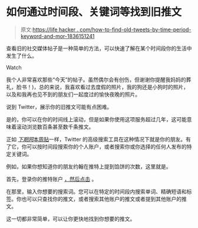 # 如何通过时间段、关键词等找到旧推文

> 原文:[https://life hacker . com/how-to-find-old-tweets-by-time-period-keyword-and-mor-1836151241](https://lifehacker.com/how-to-find-old-tweets-by-time-period-keyword-and-mor-1836151241)

查看旧的社交媒体帖子是一种简单的方法，可以快速了解在某个时间段你的生活中发生了什么。

Watch

我个人非常喜欢那些“今天”的帖子。虽然偶尔会有创伤，但谢谢你提醒我妈妈的葬礼，脸书！)，总的来说，我喜欢看过去度假的照片，我的狗还是小狗时的照片，以及和我再也见不到的朋友们一起度过的愉快夜晚的照片。

说到 Twitter，展示你的旧推文可能有点困难。

是的，你可以在你的时间线上滚动，但是如果你使用这项服务超过几年，这可能意味着滚动浏览数百条甚至数千条推文。

正如 [*下期网*本周贴](https://thenextweb.com/basics/2019/07/06/how-to-read-your-first-tweet-and-all-your-other-old-ones/)一样，Twitter 的高级搜索工具在这种情况下就是你的朋友。有了它，你可以按时间段搜索你的个人账户，或者搜索你或你选择的任何人发布的特定关键词。

例如，如果你想知道你的朋友约翰在推特上提到馅饼的次数，这里就是。

首先，登录你的推特账户 [，然后点击](https://twitter.com/search-advanced) 。

在那里，输入你想要的搜索词。您可以在特定的时间段内搜索单词、精确短语和标签。你也可以只查找你的推文，或者搜索其他账户的推文或者提到其他账户的推文。

这一切都非常简单，可以让你更快地找到你想要的推文。